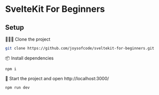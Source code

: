 # SvelteKit For Beginners

## Setup

🧑‍🤝‍🧑 Clone the project

```sh
git clone https://github.com/joysofcode/sveltekit-for-beginners.git
```

📦️ Install dependencies

```sh
npm i
```

🦄 Start the project and open http://localhost:3000/

```sh
npm run dev
```
